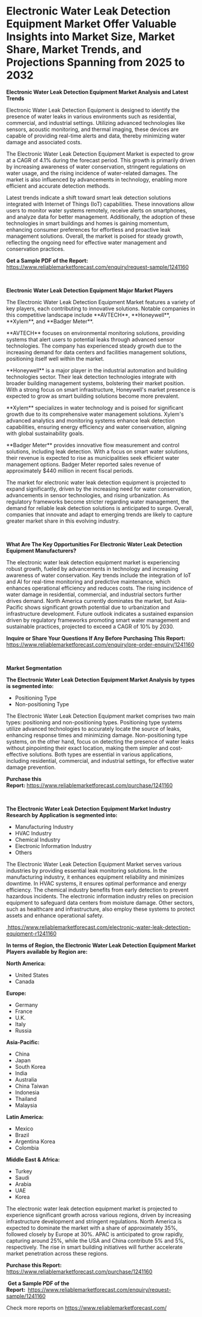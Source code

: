 <p><h1>Electronic Water Leak Detection Equipment Market Offer Valuable Insights into Market Size, Market Share, Market Trends, and Projections Spanning from 2025 to 2032</h1></p><p><strong>Electronic Water Leak Detection Equipment Market Analysis and Latest Trends</strong></p>
<p><p>Electronic Water Leak Detection Equipment is designed to identify the presence of water leaks in various environments such as residential, commercial, and industrial settings. Utilizing advanced technologies like sensors, acoustic monitoring, and thermal imaging, these devices are capable of providing real-time alerts and data, thereby minimizing water damage and associated costs.</p><p>The Electronic Water Leak Detection Equipment Market is expected to grow at a CAGR of 4.1% during the forecast period. This growth is primarily driven by increasing awareness of water conservation, stringent regulations on water usage, and the rising incidence of water-related damages. The market is also influenced by advancements in technology, enabling more efficient and accurate detection methods.</p><p>Latest trends indicate a shift toward smart leak detection solutions integrated with Internet of Things (IoT) capabilities. These innovations allow users to monitor water systems remotely, receive alerts on smartphones, and analyze data for better management. Additionally, the adoption of these technologies in smart buildings and homes is gaining momentum, enhancing consumer preferences for effortless and proactive leak management solutions. Overall, the market is poised for steady growth, reflecting the ongoing need for effective water management and conservation practices.</p></p>
<p><strong>Get a Sample PDF of the Report:&nbsp;</strong> <a href="https://www.reliablemarketforecast.com/enquiry/request-sample/1241160?utm_campaign=2529&utm_medium=2&utm_source=Github&utm_content=ia&utm_term=22022025&utm_id=electronic-water-leak-detection-equipment">https://www.reliablemarketforecast.com/enquiry/request-sample/1241160</a></p>
<p>&nbsp;</p>
<p><strong>Electronic Water Leak Detection Equipment Major Market Players</strong></p>
<p><p>The Electronic Water Leak Detection Equipment Market features a variety of key players, each contributing to innovative solutions. Notable companies in this competitive landscape include **AVTECH**, **Honeywell**, **Xylem**, and **Badger Meter**.</p><p>**AVTECH** focuses on environmental monitoring solutions, providing systems that alert users to potential leaks through advanced sensor technologies. The company has experienced steady growth due to the increasing demand for data centers and facilities management solutions, positioning itself well within the market.</p><p>**Honeywell** is a major player in the industrial automation and building technologies sector. Their leak detection technologies integrate with broader building management systems, bolstering their market position. With a strong focus on smart infrastructure, Honeywell's market presence is expected to grow as smart building solutions become more prevalent.</p><p>**Xylem** specializes in water technology and is poised for significant growth due to its comprehensive water management solutions. Xylem's advanced analytics and monitoring systems enhance leak detection capabilities, ensuring energy efficiency and water conservation, aligning with global sustainability goals.</p><p>**Badger Meter** provides innovative flow measurement and control solutions, including leak detection. With a focus on smart water solutions, their revenue is expected to rise as municipalities seek efficient water management options. Badger Meter reported sales revenue of approximately $440 million in recent fiscal periods.</p><p>The market for electronic water leak detection equipment is projected to expand significantly, driven by the increasing need for water conservation, advancements in sensor technologies, and rising urbanization. As regulatory frameworks become stricter regarding water management, the demand for reliable leak detection solutions is anticipated to surge. Overall, companies that innovate and adapt to emerging trends are likely to capture greater market share in this evolving industry.</p></p>
<p>&nbsp;</p>
<p><strong>What Are The Key Opportunities For Electronic Water Leak Detection Equipment Manufacturers?</strong></p>
<p><p>The electronic water leak detection equipment market is experiencing robust growth, fueled by advancements in technology and increasing awareness of water conservation. Key trends include the integration of IoT and AI for real-time monitoring and predictive maintenance, which enhances operational efficiency and reduces costs. The rising incidence of water damage in residential, commercial, and industrial sectors further drives demand. North America currently dominates the market, but Asia-Pacific shows significant growth potential due to urbanization and infrastructure development. Future outlook indicates a sustained expansion driven by regulatory frameworks promoting smart water management and sustainable practices, projected to exceed a CAGR of 10% by 2030.</p></p>
<p><strong>Inquire or Share Your Questions If Any Before Purchasing This Report:</strong> <a href="https://www.reliablemarketforecast.com/enquiry/pre-order-enquiry/1241160?utm_campaign=2529&utm_medium=2&utm_source=Github&utm_content=ia&utm_term=22022025&utm_id=electronic-water-leak-detection-equipment">https://www.reliablemarketforecast.com/enquiry/pre-order-enquiry/1241160</a></p>
<p>&nbsp;</p>
<p><strong>Market Segmentation</strong></p>
<p><strong>The Electronic Water Leak Detection Equipment Market Analysis by types is segmented into:</strong></p>
<p><ul><li>Positioning Type</li><li>Non-positioning Type</li></ul></p>
<p><p>The Electronic Water Leak Detection Equipment market comprises two main types: positioning and non-positioning types. Positioning type systems utilize advanced technologies to accurately locate the source of leaks, enhancing response times and minimizing damage. Non-positioning type systems, on the other hand, focus on detecting the presence of water leaks without pinpointing their exact location, making them simpler and cost-effective solutions. Both types are essential in various applications, including residential, commercial, and industrial settings, for effective water damage prevention.</p></p>
<p><strong>Purchase this Report:&nbsp;</strong><a href="https://www.reliablemarketforecast.com/purchase/1241160?utm_campaign=2529&utm_medium=2&utm_source=Github&utm_content=ia&utm_term=22022025&utm_id=electronic-water-leak-detection-equipment">https://www.reliablemarketforecast.com/purchase/1241160</a></p>
<p>&nbsp;</p>
<p><strong>The Electronic Water Leak Detection Equipment Market Industry Research by Application is segmented into:</strong></p>
<p><ul><li>Manufacturing Industry</li><li>HVAC Industry</li><li>Chemical Industry</li><li>Electronic Information Industry</li><li>Others</li></ul></p>
<p><p>The Electronic Water Leak Detection Equipment Market serves various industries by providing essential leak monitoring solutions. In the manufacturing industry, it enhances equipment reliability and minimizes downtime. In HVAC systems, it ensures optimal performance and energy efficiency. The chemical industry benefits from early detection to prevent hazardous incidents. The electronic information industry relies on precision equipment to safeguard data centers from moisture damage. Other sectors, such as healthcare and infrastructure, also employ these systems to protect assets and enhance operational safety.</p></p>
<p><a href="https://www.reliablemarketforecast.com/electronic-water-leak-detection-equipment-r1241160?utm_campaign=2529&utm_medium=2&utm_source=Github&utm_content=ia&utm_term=22022025&utm_id=electronic-water-leak-detection-equipment">&nbsp;https://www.reliablemarketforecast.com/electronic-water-leak-detection-equipment-r1241160</a></p>
<p><strong>In terms of Region, the Electronic Water Leak Detection Equipment Market Players available by Region are:</strong></p>
<p>
    <p> <strong> North America: </strong>
        <ul>
            <li>United States</li>
            <li>Canada</li>
        </ul>
        </p> 
    <p> <strong> Europe: </strong>
        <ul>
            <li>Germany</li>
            <li>France</li>
            <li>U.K.</li>
            <li>Italy</li>
            <li>Russia</li>
        </ul>
        </p> 
    <p> <strong> Asia-Pacific: </strong>
        <ul>
            <li>China</li>
            <li>Japan</li>
            <li>South Korea</li>
            <li>India</li>
            <li>Australia</li>
            <li>China Taiwan</li>
            <li>Indonesia</li>
            <li>Thailand</li>
            <li>Malaysia</li>
        </ul>
        </p> 
    <p> <strong> Latin America: </strong>
        <ul>
            <li>Mexico</li>
            <li>Brazil</li>
            <li>Argentina Korea</li>
            <li>Colombia</li>
        </ul>
        </p> 
    <p> <strong> Middle East & Africa: </strong>
        <ul>
            <li>Turkey</li>
            <li>Saudi</li>
            <li>Arabia</li>
            <li>UAE</li>
            <li>Korea</li>
        </ul>
    </p>
    </p>
<p><p>The electronic water leak detection equipment market is projected to experience significant growth across various regions, driven by increasing infrastructure development and stringent regulations. North America is expected to dominate the market with a share of approximately 35%, followed closely by Europe at 30%. APAC is anticipated to grow rapidly, capturing around 25%, while the USA and China contribute 5% and 5%, respectively. The rise in smart building initiatives will further accelerate market penetration across these regions.</p></p>
<p><strong>Purchase this Report: </strong><a href="https://www.reliablemarketforecast.com/purchase/1241160?utm_campaign=2529&utm_medium=2&utm_source=Github&utm_content=ia&utm_term=22022025&utm_id=electronic-water-leak-detection-equipment">https://www.reliablemarketforecast.com/purchase/1241160</a></p>
<p>&nbsp;<strong>Get a Sample PDF of the Report:&nbsp;&nbsp;</strong><a href="https://www.reliablemarketforecast.com/enquiry/request-sample/1241160?utm_campaign=2529&utm_medium=2&utm_source=Github&utm_content=ia&utm_term=22022025&utm_id=electronic-water-leak-detection-equipment">https://www.reliablemarketforecast.com/enquiry/request-sample/1241160</a></p>
<p><strong></strong></p>
<p>Check more reports on <a href="https://www.reliablemarketforecast.com/?utm_campaign=2529&utm_medium=2&utm_source=Github&utm_content=ia&utm_term=22022025&utm_id=electronic-water-leak-detection-equipment">https://www.reliablemarketforecast.com/</a></p>